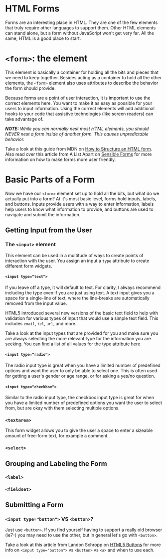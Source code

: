 # HTML Forms

Forms are an interesting place in HTML. They are one of the few elements that truly require other languages to support them. Other HTML elements can stand alone, but a form without JavaScript won't get very far. All the same, HTML is a good place to start.

# `<form>`: the element
This element is basically a container for holding all the bits and pieces that we need to keep together. Besides acting as a container to hold all the other elements, the `<form>` element also uses attributes to describe the behavior the form should provide. 

Because forms are a point of user interaction, it is important to use the correct elements here. You want to make it as easy as possible for your users to input information. Using the correct elements will add additional hooks to your code that assistive technologies (like screen readers) can take advantage of. 

***NOTE:** While you can normally nest most HTML elements, you should NEVER nest a form inside of another form. This causes unpredictable behavior.*

Take a look at this guide from MDN on [How to Structure an HTML form](https://developer.mozilla.org/en-US/docs/Learn/HTML/Forms/How_to_structure_an_HTML_form). Also read over this article from A List Apart on [Sensible Forms](https://alistapart.com/article/sensibleforms) for more information on how to make forms more user friendly.


# Basic Parts of a Form

Now we have our `<form>` element set up to hold all the bits, but what do we actually put into a form? At it's most basic level, forms hold inputs, labels, and buttons. Inputs provide users with a way to enter information, labels help users to know what information to provide, and buttons are used to navigate and submit the information. 

## Getting Input from the User

### The `<input>` element

This element can be used in a multitude of ways to create points of interaction with the user. You assign an input a `type` attribute to create different form widgets.

#### `<input type="text">`
If you leave off a type, it will default to text. For clarity, I always recommend including the type even if you are just using text. A text input gives you a space for a single-line of text, where the line-breaks are automatically removed from the input value.

HTML5 introduced several new versions of the basic text field to help with validation for various types of input that would use a simple text field. This includes `email`, `tel`, `url`, and more. 

Take a look at the input types that are provided for you and make sure you are always selecting the more relevant type for the information you are seeking. You can find a list of all values for the type attribute [here](https://developer.mozilla.org/en-US/docs/Web/HTML/Element/input#Form_%3Cinput%3E_types)

#### `<input type="radio">`
The radio input type is great when you have a limited number of predefined options and want the user to only be able to select one. This is often used for getting a user's gender or age range, or for asking a yes/no question. 

#### `<input type="checkbox">`
Similar to the radio input type, the checkbox input type is great for when you have a limited number of predefined options you want the user to select from, but are okay with them selecting multiple options. 

### `<textarea>`
This form widget allows you to give the user a space to enter a sizeable amount of free-form text, for example a comment.

### `<select>`

## Grouping and Labeling the Form
### `<label>`

### `<fieldset>`


## Submitting a Form

### `<input type="button">` VS `<button>`?
Just use `<button>`. If you find yourself having to support a really old browser (ie7-) you may need to use the other, but in general let's go with `<button>`. 

Take a look at this article from Landon Schropp on [HTML5 Buttons](https://davidwalsh.name/html5-buttons) for more info on `<input type="button">` vs `<button>` vs `<a>` and when to use each.

